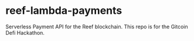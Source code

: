# reef-lambda-payments
Serverless Payment API for the Reef blockchain. This repo is for the Gitcoin Defi Hackathon.
